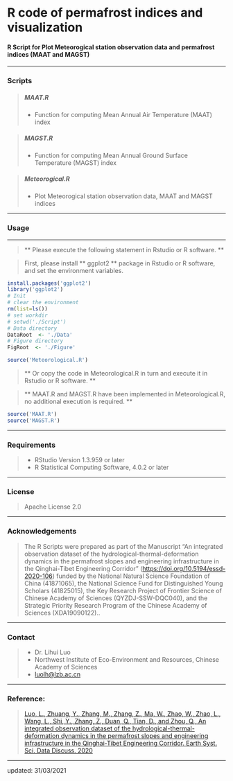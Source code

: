# R code of permafrost indices and visualization

#### R Script for Plot Meteorogical station observation data and permafrost indices (MAAT and MAGST)


----

### Scripts

> ##### MAAT.R
>- Function for computing Mean Annual Air Temperature (MAAT) index

> ##### MAGST.R
>- Function for computing Mean Annual Ground Surface Temperature (MAGST) index

> ##### Meteorogical.R
>- Plot Meteorogical station observation data, MAAT and MAGST indices

----
### Usage
----

> ** Please execute the following statement in Rstudio or R software. ** 

>  First, please install ** ggplot2 ** package in Rstudio or R software, and set the environment variables.

```R
install.packages('ggplot2')
library('ggplot2')
# Init
# clear the environment
rm(list=ls())
# set workdir
# setwd('./Script')
# Data directory
DataRoot  <- './Data'
# Figure directory
FigRoot  <- './Figure'
```

```r
source('Meteorological.R')
```

> ** Or copy the code in Meteorological.R in turn and execute it in Rstudio or R software. **

> **  MAAT.R and MAGST.R have been implemented in Meteorological.R, no additional execution is required. **

```r
source('MAAT.R')
source('MAGST.R')
```

----
### Requirements

>- RStudio Version 1.3.959 or later
>- R Statistical Computing Software, 4.0.2 or later

----
### License

> Apache License 2.0

----
### Acknowledgements

> The R Scripts were prepared as part of the Manuscript “An integrated observation dataset of the hydrological-thermal-deformation dynamics in the permafrost slopes and engineering infrastructure in the Qinghai-Tibet Engineering Corridor” (https://doi.org/10.5194/essd-2020-106) funded by the National Natural Science Foundation of China (41871065), the National Science Fund for Distinguished Young Scholars (41825015), the Key Research Project of Frontier Science of Chinese Academy of Sciences (QYZDJ-SSW-DQC040), and the Strategic Priority Research Program of the Chinese Academy of Sciences (XDA19090122)..

----
### Contact

>- Dr. Lihui Luo 
>- Northwest Institute of Eco-Environment and Resources, Chinese Academy of Sciences
>- <luolh@lzb.ac.cn>

----
### Reference:

> [Luo, L., Zhuang, Y., Zhang, M., Zhang, Z., Ma, W., Zhao, W., Zhao, L., Wang, L., Shi, Y., Zhang, Z., Duan, Q., Tian, D., and Zhou, Q.,  An integrated observation dataset of the hydrological-thermal-deformation dynamics in the permafrost slopes and engineering infrastructure in the Qinghai-Tibet Engineering Corridor. Earth Syst. Sci. Data Discuss. 2020 ](https://doi.org/10.5194/essd-2020-106)

----
updated: 31/03/2021
